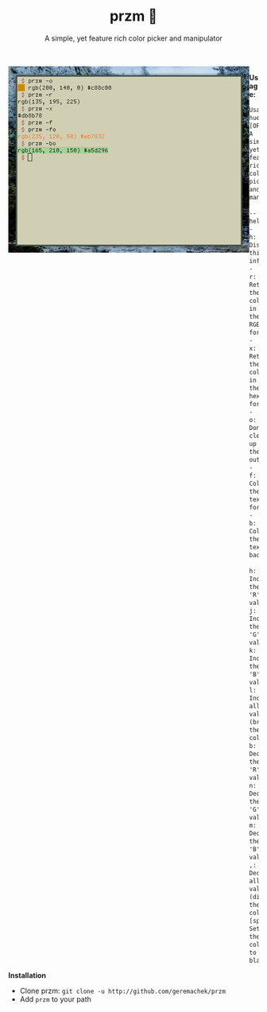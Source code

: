 <h1 align="center">przm 🎨</h1>

<p align="center">A simple, yet feature rich color picker and manipulator</p>
<br><br>
<img align="left" src="scrot.png">

**Usage:**

```
Usage: hue [OPTION]
A simple, yet feature rich color picker and manipulator

--help, -h: Display this information
-r: Return the color in the RGB format
-x: Return the color in the hexadecimal format
-o: Don't clean up the output
-f: Color the text foreground
-b: Color the text background

h: Increment the 'R' value
j: Increment the 'G' value
k: Increment the 'B' value
l: Increment all values (brightens the color)
b: Decrement the 'R' value
n: Decrement the 'G' value
m: Decrement the 'B' value
,: Decrement all values (dims the color)
[space]: Sets the color to black
```

**Installation**

* Clone przm: ```git clone -u http://github.com/geremachek/przm```
* Add ```przm``` to your path
